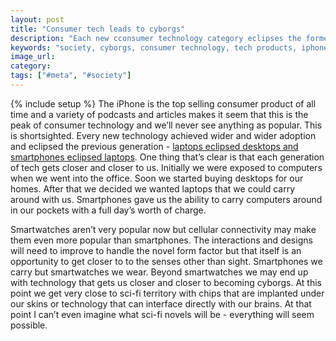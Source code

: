 ```yaml
---
layout: post
title: "Consumer tech leads to cyborgs"
description: "Each new cconsumer technology category eclipses the former. At the same time they get closer and closer to our bodies. The inevitable outcome is that we will become cyborgs."
keywords: "society, cyborgs, consumer technology, tech products, iphone"
image_url:
category:
tags: ["#meta", "#society"]
---
```

{% include setup %}
The iPhone is the top selling consumer product of all time and a variety of podcasts and articles makes it seem that this is the peak of consumer technology and we’ll never see anything as popular. This is shortsighted. Every new technology achieved wider and wider adoption and eclipsed the previous generation - [laptops eclipsed desktops and smartphones eclipsed laptops](http://ben-evans.com/benedictevans/2014/4/25/ipad-growth). One thing that’s clear is that each generation of tech gets closer and closer to us. Initially we were exposed to computers when we went into the office. Soon we started buying desktops for our homes. After that we decided we wanted laptops that we could carry around with us. Smartphones gave us the ability to carry computers around in our pockets with a full day’s worth of charge.

Smartwatches aren’t very popular now but cellular connectivity may make them even more popular than smartphones. The interactions and designs will need to improve to handle the novel form factor but that itself is an opportunity to get closer to to the senses other than sight. Smartphones we carry but smartwatches we wear. Beyond smartwatches we may end up with technology that gets us closer and closer to becoming cyborgs. At this point we get very close to sci-fi territory with chips that are implanted under our skins or technology that can interface directly with our brains. At that point I can’t even imagine what sci-fi novels will be - everything will seem possible.
